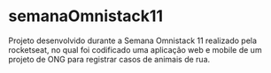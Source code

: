 # semanaOmnistack11
Projeto desenvolvido durante a Semana Omnistack 11 realizado pela rocketseat, no qual foi codificado uma aplicação web e mobile de um projeto de ONG para registrar casos de animais de rua.
